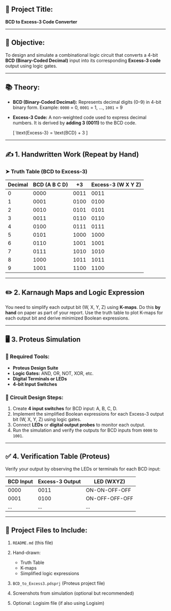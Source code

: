 

## 🔧 Project Title:

**BCD to Excess-3 Code Converter**

---

## 📌 Objective:

To design and simulate a combinational logic circuit that converts a 4-bit **BCD (Binary-Coded Decimal)** input into its corresponding **Excess-3 code** output using logic gates.

---

## 📚 Theory:

* **BCD (Binary-Coded Decimal):** Represents decimal digits (0–9) in 4-bit binary form.
  Example: `0000` = 0, `0001` = 1, ..., `1001` = 9

* **Excess-3 Code:** A non-weighted code used to express decimal numbers. It is derived by **adding 3 (0011)** to the BCD code.

  [
  \text{Excess-3} = \text{BCD} + 3
  ]

---

## ✍️ 1. Handwritten Work (Repeat by Hand)

### ➤ Truth Table (BCD to Excess-3)

| Decimal | BCD (A B C D) | +3   | Excess-3 (W X Y Z) |
| ------- | ------------- | ---- | ------------------ |
| 0       | 0000          | 0011 | 0011               |
| 1       | 0001          | 0100 | 0100               |
| 2       | 0010          | 0101 | 0101               |
| 3       | 0011          | 0110 | 0110               |
| 4       | 0100          | 0111 | 0111               |
| 5       | 0101          | 1000 | 1000               |
| 6       | 0110          | 1001 | 1001               |
| 7       | 0111          | 1010 | 1010               |
| 8       | 1000          | 1011 | 1011               |
| 9       | 1001          | 1100 | 1100               |

---

## ✏️ 2. Karnaugh Maps and Logic Expression

You need to simplify each output bit (W, X, Y, Z) using **K-maps**. Do this **by hand** on paper as part of your report.
Use the truth table to plot K-maps for each output bit and derive minimized Boolean expressions.

---

## 🖥️ 3. Proteus Simulation

### 🔨 Required Tools:

* **Proteus Design Suite**
* **Logic Gates:** AND, OR, NOT, XOR, etc.
* **Digital Terminals or LEDs**
* **4-bit Input Switches**

### 🔌 Circuit Design Steps:

1. Create **4 input switches** for BCD input: A, B, C, D.
2. Implement the simplified Boolean expressions for each Excess-3 output bit (W, X, Y, Z) using logic gates.
3. Connect **LEDs** or **digital output probes** to monitor each output.
4. Run the simulation and verify the outputs for BCD inputs from `0000` to `1001`.

---

## ✅ 4. Verification Table (Proteus)

Verify your output by observing the LEDs or terminals for each BCD input:

| BCD Input | Excess-3 Output | LED (WXYZ)     |
| --------- | --------------- | -------------- |
| 0000      | 0011            | ON-ON-OFF-OFF  |
| 0001      | 0100            | ON-OFF-OFF-OFF |
| ...       | ...             | ...            |



---

## 📁 Project Files to Include:

1. `README.md` (this file)
2. Hand-drawn:

   * Truth Table
   * K-maps
   * Simplified logic expressions
3. `BCD_to_Excess3.pdsprj` (Proteus project file)
4. Screenshots from simulation (optional but recommended)
5. Optional: Logisim file (if also using Logisim)

